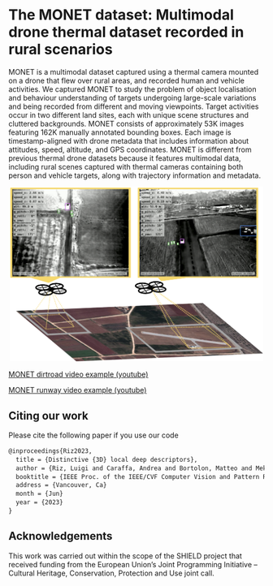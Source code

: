 # The MONET dataset: Multimodal drone thermal dataset recorded in rural scenarios
MONET is a multimodal dataset captured using a thermal camera mounted on a drone that flew over rural areas, and recorded human and vehicle activities. We captured MONET to study the problem of object localisation and behaviour understanding of targets undergoing large-scale variations and being recorded from different and moving viewpoints. Target activities occur in two different land sites, each with unique scene structures and cluttered backgrounds. MONET consists of approximately 53K images featuring 162K manually annotated bounding boxes. Each image is timestamp-aligned with drone metadata that includes information about attitudes, speed, altitude, and GPS coordinates. MONET is different from previous thermal drone datasets because it features multimodal data, including rural scenes captured with thermal cameras containing both person and vehicle targets, along with trajectory information and metadata.

<p align="center"><img src="assets/teaser.png" width="500"></p>

[MONET dirtroad video example (youtube)](https://youtu.be/_j7DaS2d3nY)

[MONET runway video example (youtube)](https://youtu.be/jGL4CvBIPC4)

## Citing our work
Please cite the following paper if you use our code

```latex
@inproceedings{Riz2023,
  title = {Distinctive {3D} local deep descriptors},
  author = {Riz, Luigi and Caraffa, Andrea and Bortolon, Matteo and Mekhalfi, Mohamed Lamine and Boscani, Davide and Moura, Andr\'e and Antunes, Jos\'e and Dias, Andr\'e and Silva, Hugo and Leonidou, Andreas and Constantinides, Christos and Keleshis, Christos and Abate, Dante and Poiesi, Fabio},
  booktitle = {IEEE Proc. of the IEEE/CVF Computer Vision and Pattern Recognition (CVPR) Workshops},
  address = {Vancouver, Ca}
  month = {Jun}
  year = {2023}
}
```

## Acknowledgements

This work was carried out within the scope of the SHIELD project that received funding from the European Union’s Joint Programming Initiative – Cultural Heritage, Conservation, Protection and Use joint call.
